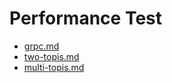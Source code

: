 # Performance Test

- [grpc.md](./grpc.md)
- [two-topis.md](./two-topics.md)
- [multi-topis.md](./multi-topics.md)
